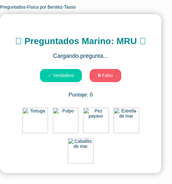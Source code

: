 Preguntados-Fisica por Benitez-Tasso
<!DOCTYPE html><html lang="es">
<head>
  <meta charset="UTF-8">
  <meta name="viewport" content="width=device-width, initial-scale=1.0">
  <title>Preguntados Marino - Física MRU</title>
  <style>
    body {
      font-family: 'Comic Sans MS', cursive, sans-serif;
      background: linear-gradient(#a0e7e5, #b4f8c8);
      background-image: url('https://i.imgur.com/w1URysh.jpg'); /* Fondo marino */
      background-size: cover;
      margin: 0;
      padding: 0;
      color: #003f5c;
    }
    .container {
      max-width: 700px;
      margin: auto;
      background: rgba(255, 255, 255, 0.9);
      padding: 30px;
      border-radius: 20px;
      box-shadow: 0 0 20px rgba(0, 0, 0, 0.3);
      text-align: center;
    }
    h1 {
      color: #008891;
      margin-bottom: 20px;
      font-size: 2em;
    }
    .question {
      font-size: 1.3em;
      margin: 20px 0;
    }
    .btn {
      padding: 12px 25px;
      margin: 10px;
      font-size: 1em;
      border: none;
      border-radius: 15px;
      cursor: pointer;
      transition: transform 0.2s;
    }
    .btn:hover {
      transform: scale(1.1);
    }
    .btn-true {
      background-color: #00c9a7;
      color: white;
    }
    .btn-false {
      background-color: #f45b69;
      color: white;
    }
    .score {
      font-size: 1.2em;
      margin-top: 20px;
    }
    .final {
      font-size: 1.5em;
      font-weight: bold;
      color: #145374;
    }
    .ocean-creatures {
      margin-top: 30px;
      display: flex;
      flex-wrap: wrap;
      justify-content: center;
      gap: 15px;
    }
    .ocean-creatures img {
      height: 80px;
      width: auto;
    }
  </style>
</head>
<body>
  <div class="container">
    <h1>🐠 Preguntados Marino: MRU 🐢</h1>
    <div class="question" id="question">Cargando pregunta...</div>
    <button class="btn btn-true" onclick="answer(true)">✅ Verdadero</button>
    <button class="btn btn-false" onclick="answer(false)">❌ Falso</button>
    <div class="score" id="score">Puntaje: 0</div>
    <div class="final" id="final"></div>
    <div class="ocean-creatures">
      <img src="https://i.imgur.com/Gz0ZloC.png" alt="Tortuga">
      <img src="https://i.imgur.com/n2rF5cF.png" alt="Pulpo">
      <img src="https://i.imgur.com/fkF3RnF.png" alt="Pez payaso">
      <img src="https://i.imgur.com/s59ZyZY.png" alt="Estrella de mar">
      <img src="https://i.imgur.com/fuvMJcP.png" alt="Caballito de mar">
    </div>
  </div>  <script>
    const questions = [
      { text: "En MRU, la velocidad es constante.", correct: true },
      { text: "MRU significa Movimiento Rápido Uniforme.", correct: false },
      { text: "La aceleración en MRU es cero.", correct: true },
      { text: "En MRU, la distancia y el desplazamiento siempre son iguales si el movimiento es en línea recta.", correct: true },
      { text: "En MRU, se usa la fórmula x = x₀ + v·t.", correct: true },
      { text: "La pendiente del gráfico posición-tiempo en MRU representa la aceleración.", correct: false },
      { text: "Si la velocidad es negativa en MRU, el objeto se mueve en sentido contrario.", correct: true },
      { text: "Un objeto en MRU recorre distancias diferentes en cada segundo.", correct: false },
      { text: "Si el gráfico de posición vs tiempo es una línea curva, se trata de un MRU.", correct: false },
      { text: "Un auto a 60 km/h durante 2 horas recorre 120 km, eso es un ejemplo de MRU.", correct: true },
      { text: "En MRU no se necesita conocer la aceleración para describir el movimiento.", correct: true },
      { text: "La unidad de velocidad en el SI es m/s.", correct: true },
      { text: "En MRU, el tiempo influye en la aceleración.", correct: false },
      { text: "Un objeto con velocidad cero está en MRU.", correct: true },
      { text: "Si un objeto cambia de velocidad está en MRU.", correct: false },
      { text: "La fórmula de la velocidad media en MRU es Δx/Δt.", correct: true },
      { text: "El gráfico de velocidad vs tiempo en MRU es una línea horizontal.", correct: true },
      { text: "El MRU solo ocurre si no hay ninguna fuerza actuando.", correct: false },
      { text: "La velocidad escalar y la velocidad vectorial siempre coinciden en MRU unidimensional.", correct: true },
      { text: "El MRU puede describirse con un gráfico velocidad-tiempo inclinado.", correct: false }
    ];

    let current = 0;
    let score = 0;

    function loadQuestion() {
      if (current < questions.length) {
        document.getElementById("question").innerText = questions[current].text;
      } else {
        document.getElementById("question").style.display = "none";
        document.querySelector(".btn-true").style.display = "none";
        document.querySelector(".btn-false").style.display = "none";
        document.getElementById("final").innerText = `🐬 ¡Juego terminado! Puntaje final: ${score} / ${questions.length}`;
      }
    }

    function answer(userAnswer) {
      if (questions[current].correct === userAnswer) {
        score++;
      }
      current++;
      document.getElementById("score").innerText = `Puntaje: ${score}`;
      loadQuestion();
    }

    loadQuestion();
  </script></body>
